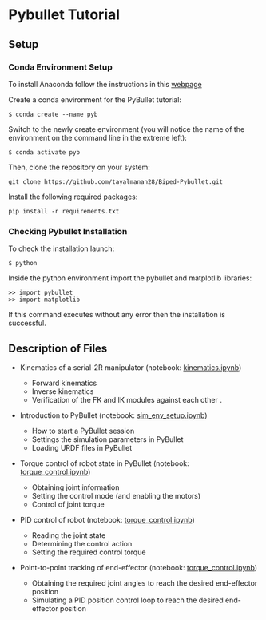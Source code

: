 # Pybullet Tutorial

## Setup

### Conda Environment Setup

To install Anaconda follow the instructions in this [webpage](https://www.digitalocean.com/community/tutorials/how-to-install-the-anaconda-python-distribution-on-ubuntu-20-04-quickstart)

Create a conda environment for the PyBullet tutorial:  
```
$ conda create --name pyb  
```
Switch to the newly create environment (you will notice the name of the environment on the command line in the extreme left):  
```
$ conda activate pyb  
```

Then, clone the repository on your system:
```
git clone https://github.com/tayalmanan28/Biped-Pybullet.git
```
Install the following required packages:
```
pip install -r requirements.txt
```

### Checking Pybullet Installation

To check the installation launch:  
```
$ python  
```

Inside the python environment import the pybullet and matplotlib libraries:  
```
>> import pybullet
>> import matplotlib
```
If this command executes without any error then the installation is successful. 

## Description of Files

* Kinematics of a serial-2R manipulator (notebook: [kinematics.ipynb](https://github.com/tayalmanan28/Pybullet_Tutorial/blob/main/kinematics.ipynb))
    * Forward kinematics  
    * Inverse kinematics  
    * Verification of the FK and IK modules against each other  .


* Introduction to PyBullet (notebook: [sim_env_setup.ipynb](https://github.com/tayalmanan28/Pybullet_Tutorial/blob/main/sim_env_setup.ipynb))
    * How to start a PyBullet session  
    * Settings the simulation parameters in PyBullet  
    * Loading URDF files in PyBullet  


* Torque control of robot state in PyBullet (notebook: [torque_control.ipynb](https://github.com/tayalmanan28/Pybullet_Tutorial/blob/main/kinematics.ipynb))
    * Obtaining joint information  
    * Setting the control mode (and enabling the motors)  
    * Control of joint torque  


* PID control of robot (notebook: [torque_control.ipynb](https://github.com/tayalmanan28/Pybullet_Tutorial/blob/main/kinematics.ipynb))
    * Reading the joint state  
    * Determining the control action  
    * Setting the required control torque  


* Point-to-point tracking of end-effector (notebook: [torque_control.ipynb](https://github.com/tayalmanan28/Pybullet_Tutorial/blob/main/kinematics.ipynb))
    * Obtaining the required joint angles to reach the desired end-effector position  
    * Simulating a PID position control loop to reach the desired end-effector position  
